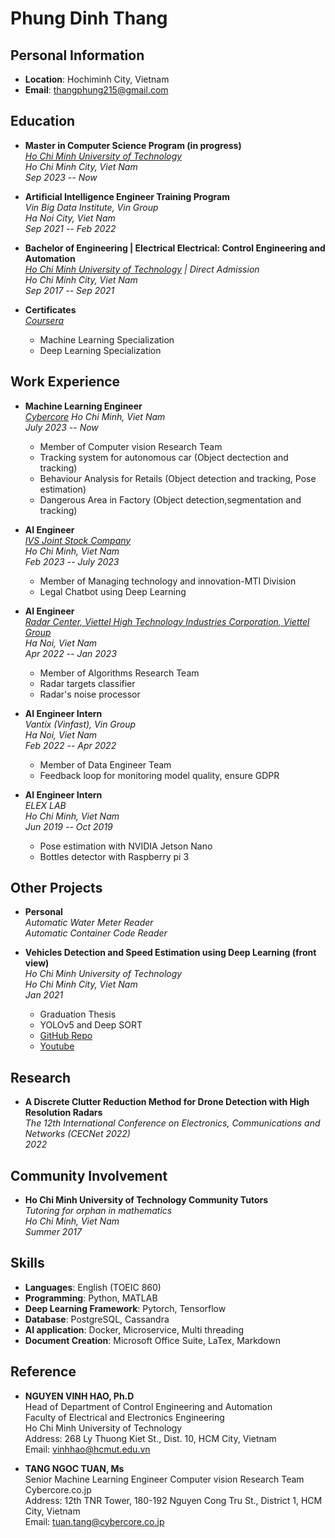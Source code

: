 # Phung Dinh Thang

## Personal Information
- **Location**: Hochiminh City, Vietnam
- **Email**: thangphung215@gmail.com

## Education
- **Master in Computer Science Program (in progress)**  
  *[Ho Chi Minh University of Technology](https://pgs.hcmut.edu.vn/)*  
  *Ho Chi Minh City, Viet Nam*  
  *Sep 2023 -- Now*

- **Artificial Intelligence Engineer Training Program**  
  *Vin Big Data Institute, Vin Group*  
  *Ha Noi City, Viet Nam*  
  *Sep 2021 -- Feb 2022*

- **Bachelor of Engineering | Electrical Electrical: Control Engineering and Automation**  
  *[Ho Chi Minh University of Technology](https://hcmut.edu.vn/) | Direct Admission*  
  *Ho Chi Minh City, Viet Nam*  
  *Sep 2017 -- Sep 2021*

- **Certificates**  
  *[Coursera](coursera.org)*  
  - Machine Learning Specialization
  - Deep Learning Specialization

## Work Experience
- **Machine Learning Engineer**  
  *[Cybercore](cybercore.co.jp)*
  *Ho Chi Minh, Viet Nam*  
  *July 2023 -- Now*  
  - Member of Computer vision Research Team
  - Tracking system for autonomous car (Object dectection and tracking)
  - Behaviour Analysis for Retails (Object detection and tracking, Pose estimation)
  - Dangerous Area in Factory (Object detection,segmentation and tracking)

- **AI Engineer**  
  *[IVS Joint Stock Company](https://indivisys.vn/)*  
  *Ho Chi Minh, Viet Nam*  
  *Feb 2023 -- July 2023*  
  - Member of Managing technology and innovation-MTI Division
  - Legal Chatbot using Deep Learning

- **AI Engineer**  
  *[Radar Center, Viettel High Technology Industries Corporation, Viettel Group](https://viettelhightech.vn/)*  
  *Ha Noi, Viet Nam*  
  *Apr 2022 -- Jan 2023*  
  - Member of Algorithms Research Team
  - Radar targets classifier
  - Radar's noise processor

- **AI Engineer Intern**  
  *Vantix (Vinfast), Vin Group*  
  *Ha Noi, Viet Nam*  
  *Feb 2022 -- Apr 2022*  
  - Member of Data Engineer Team
  - Feedback loop for monitoring model quality, ensure GDPR

- **AI Engineer Intern**  
  *ELEX LAB*  
  *Ho Chi Minh, Viet Nam*  
  *Jun 2019 -- Oct 2019*  
  - Pose estimation with NVIDIA Jetson Nano
  - Bottles detector with Raspberry pi 3

## Other Projects

- **Personal**  
  *Automatic Water Meter Reader* \
  *Automatic Container Code Reader*

- **Vehicles Detection and Speed Estimation using Deep Learning (front view)**  
  *Ho Chi Minh University of Technology*  
  *Ho Chi Minh City, Viet Nam*  
  *Jan 2021*  
  - Graduation Thesis
  - YOLOv5 and Deep SORT
  - [GitHub Repo](https://github.com/thangphung215/Vehicle_detection_tracking_speed_estimation_front_view)
  - [Youtube](https://www.youtube.com/watch?v=CZPUt3wOUQM)

## Research
- **A Discrete Clutter Reduction Method for Drone Detection with High Resolution Radars**  
  *The 12th International Conference on Electronics, Communications and Networks (CECNet 2022)*  
  *2022*

## Community Involvement
- **Ho Chi Minh University of Technology Community Tutors**  
  *Tutoring for orphan in mathematics*  
  *Ho Chi Minh, Viet Nam*  
  *Summer 2017*

## Skills
- **Languages**: English (TOEIC 860)
- **Programming**: Python, MATLAB
- **Deep Learning Framework**: Pytorch, Tensorflow
- **Database**: PostgreSQL, Cassandra
- **AI application**: Docker, Microservice, Multi threading
- **Document Creation**: Microsoft Office Suite, LaTex, Markdown

## Reference
- **NGUYEN VINH HAO, Ph.D**  
  Head of Department of Control Engineering and Automation  
  Faculty of Electrical and Electronics Engineering  
  Ho Chi Minh University of Technology  
  Address: 268 Ly Thuong Kiet St., Dist. 10, HCM City, Vietnam  
  Email: vinhhao@hcmut.edu.vn

- **TANG NGOC TUAN, Ms**  
  Senior Machine Learning Engineer
  Computer vision Research Team  
  Cybercore.co.jp  
  Address: 12th TNR Tower, 180-192 Nguyen Cong Tru St., District 1, HCM City, Vietnam  
  Email: tuan.tang@cybercore.co.jp
